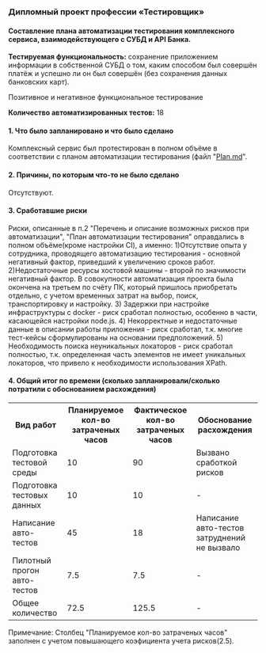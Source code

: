 ### Дипломный проект профессии «Тестировщик»
#### Составление плана автоматизации тестирования комплексного сервиса, взаимодействующего с СУБД и API Банка.
**Тестируемая функциональность:** сохранение приложением информации в собственной СУБД о том, каким способом был совершён платёж и успешно ли он был совершён (без сохранения данных банковских карт).
                                  

Позитивное и негативное функциональное тестирование

**Количество автоматизированных тестов:** 18



#### 1. Что было запланировано и что было сделано
Комплексный сервис был протестирован в полном объёме в соответствии с планом автоматизации тестирования (файл "[Plan.md](https://github.com/AleksandrZhuravel/aqa_diploma/blob/master/Plan.md)".

#### 2. Причины, по которым что-то не было сделано
Отсутствуют.

#### 3. Сработавшие риски
Риски, описанные в п.2 "Перечень и описание возможных рисков при автоматизации", "План автоматизации тестирования" оправдались в полном объёме(кроме настройки CI), а именно:
1)Отсутствие опыта у сотрудника, проводящего автоматизацию тестирования - основной негативный фактор, приведший к увеличению сроков работ.
2)Недостаточные ресурсы хостовой машины - второй по значимости негативный фактор. В совокупности автоматизация проекта была окончена на третьем по счёту ПК, который пришлось приобретать
отдельно, с учетом временных затрат на выбор, поиск, транспортировку и настройку.
3) Задержки при настройке инфраструктуры с docker - риск сработал полностью, особенно в части, касающейся настройки node.js.
4) Некорректные и недостаточные данные в описании работы приложения - риск сработал, т.к. многие тест-кейсы сформулированы на основании предположений.
5) Необходимость поиска неуникальных локаторов - риск сработал полностью, т.к. определенная часть элементов не имеет уникальных локаторов, что привело к необходимости использования XPath.

#### 4. Общий итог по времени (сколько запланировали/сколько потратили с обоснованием расхождения)

<table>
  <tbody>
    <tr>
      <th>Вид работ</th>
      <th>Планируемое кол-во затраченых часов</th>
      <th>Фактическое кол-во затраченых часов</th>
	  <th>Обоснование расхождения</th>
    </tr>
    <tr>
      <td>Подготовка тестовой среды</td>
      <td>10</td>
      <td>90</td>
      <td>Вызвано сработкой рисков</td>
    </tr>
    <tr>
      <td>Подготовка тестовых данных</td>
      <td>10</td>
      <td>10</td>
	  <td>-</td>
    </tr>
    <tr>
      <td>Написание авто-тестов</td>
      <td>45</td>
      <td>18</td>
	  <td>Написание авто-тестов затруднений не вызвало</td>
    </tr>
	<tr>
      <td>Пилотный прогон авто-тестов</td>
      <td> 7.5</td>
      <td> 7.5</td>
	  <td>-</td>
    </tr>
	<tr>
      <td>Общее количество</td>
      <td>72.5</td>
      <td>125.5</td>
	  <td>-</td>
    </tr>	
  </tbody>
</table>
	  
Примечание: Столбец "Планируемое кол-во затраченых часов" заполнен с учетом повышающего коэфициента учета рисков(2.5).